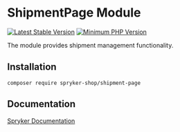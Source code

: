 # ShipmentPage Module
[![Latest Stable Version](https://poser.pugx.org/spryker-shop/shipment-page/v/stable.svg)](https://packagist.org/packages/spryker-shop/shipment-page)
[![Minimum PHP Version](https://img.shields.io/badge/php-%3E%3D%208.2-8892BF.svg)](https://php.net/)

The module provides shipment management functionality.

## Installation

```
composer require spryker-shop/shipment-page
```

## Documentation

[Spryker Documentation](https://docs.spryker.com)

